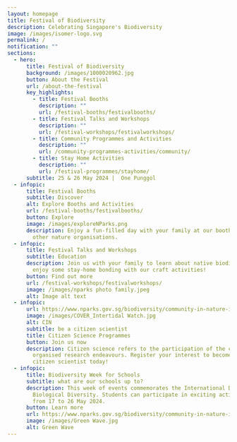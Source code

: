 ```yaml
---
layout: homepage
title: Festival of Biodiversity
description: Celebrating Singapore's Biodiversity
image: /images/isomer-logo.svg
permalink: /
notification: ""
sections:
  - hero:
      title: Festival of Biodiversity
      background: /images/1000020962.jpg
      button: About the Festival
      url: /about-the-festival
      key_highlights:
        - title: Festival Booths
          description: ""
          url: /festival-booths/festivalbooths/
        - title: Festival Talks and Workshops
          description: ""
          url: /festival-workshops/festivalworkshops/
        - title: Community Programmes and Activities
          description: ""
          url: /community-programmes-activities/community/
        - title: Stay Home Activities
          description: ""
          url: /festival-programmes/stayhome/
      subtitle: 25 & 26 May 2024 |  One Punggol
  - infopic:
      title: Festival Booths
      subtitle: Discover
      alt: Explore Booths and Activities
      url: /festival-booths/festivalbooths/
      button: Explore
      image: /images/exploreNParks.png
      description: Enjoy a fun-filled day with your family at our booths by NParks and
        other nature organisations.
  - infopic:
      title: Festival Talks and Workshops
      subtitle: Education
      description: Join us with your family to learn about native biodiversity, or
        enjoy some stay-home bonding with our craft activities!
      button: Find out more
      url: /festival-workshops/festivalworkshops/
      image: /images/nparks photo family.jpeg
      alt: Image alt text
  - infopic:
      url: https://www.nparks.gov.sg/biodiversity/community-in-nature-initiative/citizen-science-programmes
      image: /images/COVER_Intertidal Watch.jpg
      alt: CIN
      subtitle: be a citizen scientist
      title: Citizen Science Programmes
      button: Join us now
      description: Citizen science refers to the participation of the community in
        organised research endeavours. Register your interest to become a
        citizen scientist today!
  - infopic:
      title: Biodiversity Week for Schools
      subtitle: what are our schools up to?
      description: This week of events commemorates the International Day for
        Biological Diversity. Students can participate in exciting activities
        from 17 to 26 May 2024.
      button: Learn more
      url: https://www.nparks.gov.sg/biodiversity/community-in-nature-initiative/biodiversity-week-for-schools
      image: /images/Green Wave.jpg
      alt: Green Wave
---
```

